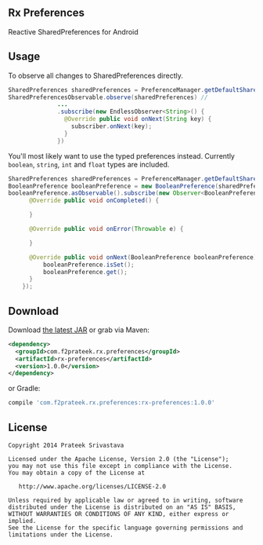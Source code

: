 Rx Preferences
--------------

Reactive SharedPreferences for Android


Usage
-----

To observe all changes to SharedPreferences directly.

```java
SharedPreferences sharedPreferences = PreferenceManager.getDefaultSharedPreferences(context);
SharedPreferencesObservable.observe(sharedPreferences) //
              ...
              .subscribe(new EndlessObserver<String>() {
                @Override public void onNext(String key) {
                  subscriber.onNext(key);
                }
              })

```

You'll most likely want to use the typed preferences instead. Currently `boolean`, `string`, `int`
and `float` types are included.

```java
SharedPreferences sharedPreferences = PreferenceManager.getDefaultSharedPreferences(context);
BooleanPreference booleanPreference = new BooleanPreference(sharedPreferences, "foo");
booleanPreference.asObservable().subscribe(new Observer<BooleanPreference>() {
      @Override public void onCompleted() {

      }

      @Override public void onError(Throwable e) {

      }

      @Override public void onNext(BooleanPreference booleanPreference) {
          booleanPreference.isSet();
          booleanPreference.get();
      }
    });
```

Download
--------

Download [the latest JAR][2] or grab via Maven:

```xml
<dependency>
  <groupId>com.f2prateek.rx.preferences</groupId>
  <artifactId>rx-preferences</artifactId>
  <version>1.0.0</version>
</dependency>
```
or Gradle:
```groovy
compile 'com.f2prateek.rx.preferences:rx-preferences:1.0.0'
```


License
-------

    Copyright 2014 Prateek Srivastava

    Licensed under the Apache License, Version 2.0 (the "License");
    you may not use this file except in compliance with the License.
    You may obtain a copy of the License at

       http://www.apache.org/licenses/LICENSE-2.0

    Unless required by applicable law or agreed to in writing, software
    distributed under the License is distributed on an "AS IS" BASIS,
    WITHOUT WARRANTIES OR CONDITIONS OF ANY KIND, either express or implied.
    See the License for the specific language governing permissions and
    limitations under the License.



 [1]: http://github.com/f2prateek/rx-preferences
 [2]: http://repository.sonatype.org/service/local/artifact/maven/redirect?r=central-proxy&g=com.f2prateek.rx.preferences&a=rx-preferences&v=LATEST
